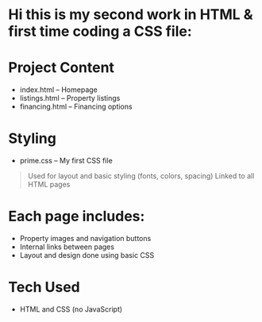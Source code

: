 # Hi this is my second work in HTML & first time coding a CSS file:

# Project Content
- index.html – Homepage
- listings.html – Property listings
- financing.html – Financing options

# Styling
- prime.css – My first CSS file
> Used for layout and basic styling (fonts, colors, spacing)
>  Linked to all HTML pages

# Each page includes:
- Property images and navigation buttons
- Internal links between pages
- Layout and design done using basic CSS

# Tech Used
- HTML and CSS (no JavaScript)
